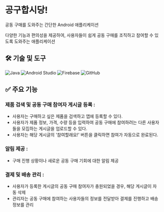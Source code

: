 # 공구합시당!
공동 구매를 도와주는 간단한 Android 애플리케이션

다양한 기능과 편의성을 제공하여, 
사용자들이 쉽게 공동 구매를 조직하고 참여할 수 있도록 도와주는 애플리케이션

## 🛠 기술 및 도구
![Java](https://img.shields.io/badge/JAVA-007396?style=flat-square&logo=java&logoColor=white) 
![Android Studio](https://img.shields.io/badge/Android%20Studio-3DDC84?style=flat-square&logo=Android&logoColor=white) 
![Firebase](https://img.shields.io/badge/Firebase-%23039BE5.svg?style=flat-square&logo=firebase)
![GitHub](https://img.shields.io/badge/Github-%23121011.svg?style=flat-square&logo=github&logoColor=white)

## ✅ 주요 기능

### 제품 검색 및 공동 구매 참여자 게시글 등록 : 
- 사용자는 구매하고 싶은 제품을 검색하고 앱에 등록할 수 있다.
- 사용자가 제품 정보, 가격, 수량 등을 입력하여 공동 구매에 참여하려는 다른 사용자들을 모집하는 게시글을 업로드할 수 있다.
- 사용자는 해당 게시글의 '참여할래요!' 버튼을 클릭하면 참여가 자동으로 완료된다.

### 알림 제공 :
- 구매 진행 상황이나 새로운 공동 구매 기회에 대한 알림 제공

### 결제 및 배송 관리 :
- 사용자가 등록한 게시글의 공동 구매 참여자가 충원되었을 경우, 해당 게시글이 자동 삭제
- 관리자는 공동 구매에 참여하는 사용자들의 정보를 전달받아 결제를 진행하고 배송 정보를 관리
